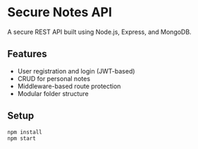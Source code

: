 # Secure Notes API

A secure REST API built using Node.js, Express, and MongoDB.

## Features

- User registration and login (JWT-based)
- CRUD for personal notes
- Middleware-based route protection
- Modular folder structure

## Setup

```bash
npm install
npm start
```
